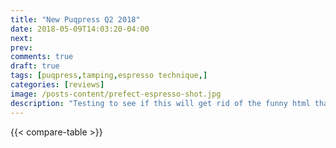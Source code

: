 ```yaml
---
title: "New Puqpress Q2 2018"
date: 2018-05-09T14:03:20-04:00
next: 
prev: 
comments: true
draft: true
tags: [puqpress,tamping,espresso technique,]
categories: [reviews]
image: /posts-content/prefect-espresso-shot.jpg
description: "Testing to see if this will get rid of the funny html that's showing up on the list."
---
```


{{< compare-table >}}
